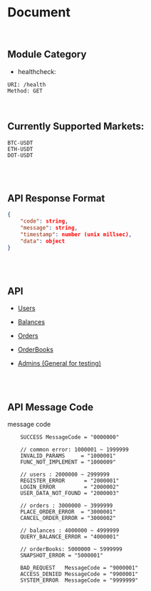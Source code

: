 # Document

<br>

## Module Category

* healthcheck:

```
URI: /health
Method: GET
```

<br>

## Currently Supported Markets:

```
BTC-USDT
ETH-USDT
DOT-USDT
```

<br>
<br>

## API Response Format

```json
{
    "code": string,
    "message": string,
    "timestamp": number (unix millsec),
    "data": object
}
```

<br>
<br>

## API 

* [Users](users)
* [Balances](balances)
* [Orders](orders)
* [OrderBooks](orderbooks)

* [Admins (General for testing)](admins)

<br>
<br>

## API Message Code

message code
```
	SUCCESS MessageCode = "0000000"

	// common error: 1000001 ~ 1999999
	INVALID_PARAMS     = "1000001"
	FUNC_NOT_IMPLEMENT = "1000009"

	// users : 2000000 ~ 2999999
	REGISTER_ERROR      = "2000001"
	LOGIN_ERROR         = "2000002"
	USER_DATA_NOT_FOUND = "2000003"

	// orders : 3000000 ~ 3999999
	PLACE_ORDER_ERROR  = "3000001"
	CANCEL_ORDER_ERROR = "3000002"

	// balances : 4000000 ~ 4999999
	QUERY_BALANCE_ERROR = "4000001"

	// orderBooks: 5000000 ~ 5999999
	SNAPSHOT_ERROR = "5000001"

	BAD_REQUEST   MessageCode = "9000001"
	ACCESS_DENIED MessageCode = "9900001"
	SYSTEM_ERROR  MessageCode = "9999999"

```
